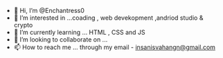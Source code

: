 - 👋 Hi, I’m @Enchantress0
- 👀 I’m interested in ...coading , web devekopment ,andriod studio & crypto
- 🌱 I’m currently learning ... HTML , CSS and JS
- 💞️ I’m looking to collaborate on ...
- 📫 How to reach me ... through my email - insanisvahangn@gmail.com

<!---
Enchantress0/Enchantress0 is a ✨ special ✨ repository because its `README.md` (this file) appears on your GitHub profile.
You can click the Preview link to take a look at your changes.
--->
